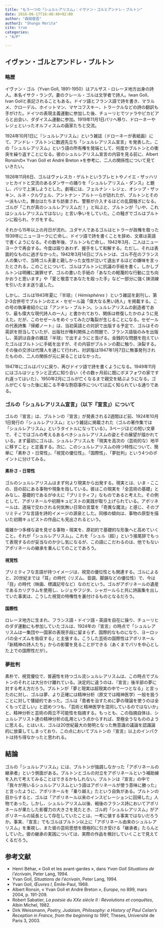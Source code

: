 ```yaml
---
title: "もう一つの「シュルレアリスム」：イヴァン・ゴルとアンドレ・ブルトン"
date: 2016-06-17T16:48:40+02:00
author: "森田俊吾"
author2: "Shungo Morita"
cite: true
categories:
- "A/P"

---
```


## イヴァン・ゴルとアンドレ・ブルトン

### 略歴

イヴァン・ゴル（Yvan Goll, 1891-1950）はアルザス・ロレーヌ地方出身の詩人。本名イサク・ラング。妻のクレール・ゴルは文学者で詩人。Iwan Goll、Ivan Gollと表記されることもある。ドイツ語とフランス語で詩を書き、マラルメ、クローデル、ホイットマン、マヤコフスキー、トラークルなどの詩の翻訳も手がけた。ドイツの表現主義運動に参加した後、チューリヒでツァラやピカビアらと出会い、ダダイスム運動に参加。1919年11月1日パリへ移り、ドローネーやレジェといったオルフィスムの画家たちと交流。

1924年10月1日に『シュルレアリスム』という雑誌（ドローネーが表紙画）にて、アンドレ・ブルトンに数週先立ち「シュルレアリスム宣言」を発表した。この「シュルレアリスム」という語の所有権を発端として、何度かブルトンとの衝突を繰り返すことになる。彼のシュルレアリスム宣言の内容を見る前に、Albert Ronsinの« Yvan Goll et André Breton »を参考に、二人の関係性について見ていきたい。

1926年11月6日、ゴルはヴァレスカ・ゲルトというブレヒトやノイエ・ザッハリッヒカイトと交流のあるダンサーの踊りを「シュルレアリスム・ダンス」と題し、パリで上演しようとした。劇場には、フェルナン・レジェ、オシップ・ザッキン、ルネ・クルヴェル、アントナン・アルトーらが訪れたが、ブルトンとその一派もいた。舞台はたちまち妨害され、警察が介入するほどの乱闘騒ぎになる。ゴルが「これが真のシュルレアリスムだ！」と叫ぶと、ブルトンが「いや、これはシュルレアリスムではない」と言い争いをしていた。この騒ぎでゴルはブルトンに殴られ、ケガをする。

それから15年以上の月日が流れ、ユダヤ人であるゴルはヒトラーが政権を取った1939年にニューヨークに亡命し、ドイツ語で詩を書くことを辞め、文章は英語で書くようになる。その数年後、ブルトンも亡命し、1942年3月、二人はニューヨークで再会する。今度は殴りあわず、握手をして和解する。ただし、それは表面的なものに過ぎなかった。1942年3月14日にブルトンは、ゴル不在のフランス人の集いで、当時ゴル夫妻と親しかった女性が泣いて退出するほどの嫌味を言ったとされる。このことについて、ゴルはブルトンに抗議の手紙を書く。しかしブルトンは明確に謝罪せず、ゴルの書いた手紙の「あなたの軽蔑的な行動に立ち向かおうと思います」や「愛と敬意であなたを殴った手」など一部分に強く抹消線を引いたまま送り返した。

しかし、ゴルは1943年夏に『半球』（ *Hémisphères* ）という雑誌を創刊し、第2-3合併号でブルトンのエメ・セゼール論「偉大なる黒い詩人」を掲載する。この号の執筆者紹介には「アンドレ・ブルトン。シュルレアリスムの創造者であり、最も偉大な現代詩人の一人」と書かれており、関係は修復したかのように見えた。だが、このセゼールをめぐってみたび亀裂が生じることになる。セゼールの代表詩集『帰郷ノート』は、当初英語との対訳で出版する予定で、ゴルはその英訳を担当していたが、出版社が権利関係上の問題で、フランス語版のみを出版し、英訳は自身の雑誌『半球』で出すようにと告げる。金銭的な問題を抱えていたゴルはブルトンに手紙を出すが、その内容がブルトンの勘に触り、決裂する。その後の交渉は代理人を通じて行われ、対訳版は1947年1月7日に無事発刊されたものの、二人の関係が元に戻ることはなかった。

1947年にゴルはパリに戻り、再びドイツ語で詩を書くようになる。1949年11月にはゴルはツェランと正式に知り合い（その数ヶ月前に既にボヌフォワの家ですれ違ってはいた）、1950年2月にゴルが亡くなるまで親交を結ぶようになる。ゴルが亡くなった後に起こる不幸な剽窃事件については広く知られている通りである。

### ゴルの「シュルレアリスム宣言」（以下『宣言』）について

ゴルの『宣言』は、ブルトンの『宣言』が発表される2週間ほど前、1924年10月1日発行の『シュルレアリスム』という雑誌に掲載された（ゴルの著作集では「シュルレアリスム」というタイトルになっている）。3ページほどの短い文章で、そこではゴルの考えるあるべきシュルレアリスムの姿とその展望が描かれている。まず最初にゴルは、シュルレアリスムを「現実を高次の（芸術的な）地平に移すこと」と定義する。次に、このシュルレアリスムの持つ特性について、簡単に「素朴さ・日常性」、「視覚の優位性」、「国際性」、「夢批判」という4つのポイントに分けてみる。

#### 素朴さ・日常性

ゴルのシュルレアリスムはまず何より現実から出発する。現実とは、いま・ここの、目の前にある事物や現象を指している。彼はこの現実を「全芸術の基礎」とみなし、基礎的であるがゆえに「プリミティフ」なものであると考えた。その例として、アポリネールや初期キュビストの実践が取り上げられている。アポリネールは、道端で交わされる何気無い日常の言葉を「奇異な魔法」と感じ、そのプリミティフな言語を詩的イメージの源泉とした。同様の傾向は、事物の原型を描いた初期キュビストの作品にも見出されるという。

複雑かつ多様な姿を見せる事物・現実を、原初的で基礎的な形象へと高めていくこと。それが「シュルレアリスム」。これを「シュル（超）」という接尾辞でもって表現するのが妥当なのか少し気になるが、この語にこだわるのは、他でもないアポリネールの継承を重んじてのことであろう。

#### 視覚性

プリミティフな言語が持つイメージは、視覚の優位性とも関連する。ゴルによると、20世紀までは「耳」の時代（リズム、音調、脚韻などの優位性）で、今は「目」の時代（映画、標識記号など）なのだという。ゴルがアポリネールの遺産であるカリグラムを使用し、レジェやフジタ、シャガールらと共に詩画集を出していた事実は、こうした視覚の特権性を裏付けるものとなるだろう。

#### 国際性

ロレーヌ地方に生まれ、フランス語・ドイツ語・英語を自在に操り、チューリヒのダダ運動にも参加していたゴルは、1924年の『宣言』の時点で「シュルレアリスムは一集団や一国家の表現手段に留まらず、国際的なものになり、ヨーロッパの全イズムを吸収する」と主張する。こうした芸術の国際性はアポリネール「新精神の詩人たち」からの影響を見ることができる（あくまでパリを中心とした上での国際性だが）。

### 夢批判

素朴で、視覚優位で、普遍性を持つゴル流シュルレアリスムは、この時点でブルトンのそれとは大分かけ離れている。決定的に違うのは、『宣言』後半部の夢に対する考え方だろう。ブルトンが「夢と現実は超現実の中で一つとなる」と言ったのに対し、ゴルは夢、より正確には精神分析（原文では精神医学）一般を扱うことに対して懐疑的であった。ゴルは「患者を治すために夢の理論を使うのは全くもって正しい」と認めつつも、「芸術と精神医学を混同しているのではないか」と、精神分析と芸術の両立不可能性を指摘する。もっとも、この指摘自体は、シュルレアリスト達の精神分析の乱用という点からすれば、至極全うなもののように思える。とはいえ、ゴルは20世紀最大の発明となった無意識の議論を認識論的に放棄してしまっており、この点においてブルトンの『宣言』以上のインパクトは持ち得なかったと思われる。

## 結論

ゴルの「シュルレアリスム」には、ブルトンが強調しなかった「アポリネールの継承者」という側面がある。ブルトンとゴルの対立をアポリネールという補助線を入れて考えてみることはできるかもしれない。ブルトンは『宣言』の中で「我々が用いるシュルレアリスムという語はアポリネールが使う意味に勝った」と言ったように、アポリネールを「乗り越え」たという自負がある。ブルトンの目からすると、ゴルは「アポリネール以来のインスピレーションに回帰した」人物であった。しかし、シュルレアリスム以後、戦後のフランス詩においてアポリネールが果たした影響力の大きさを見たとき、ゴル的「シュルレアリスム」がアポリネールの延長として存在していたことは、一考に値する事実ではないだろうか。事実、『宣言』でもゴルはブルトン以上に「アポリネール由来のシュルレアリスム」を重視し、また彼の芸術思想を積極的に引き受ける「継承者」たらんとしていた。彼の継承の実践については、実際の作品を検討していくことで見えてくるだろう。

## 参考文献

- Henri Béhar, « Goll et les avant-gardes », dans *Yvan Goll Situations de l'écrivain*, Peter Lang, 1994.
- Yvan Goll, *Situations de l'écrivain*, Peter Lang, 1994.
- Yvan Goll, *Œuvres I*, Émile-Paul, 1968.
- Albert Ronsin, « Yvan Goll et André Breton », *Europe*, no 899, mars 2004, p. 191-209.
- Robert Sabatier, *La poésie du XXe siècle II : Révolutions et conquêtes*, Albin Michel, 1982.
- Dirk Weissmann, *Poetry, Judaism, Philosophy: a History of Paul Celan’s Reception in France, from the beginning to 1991*, Theses, Université de Paris 3, 2003.
